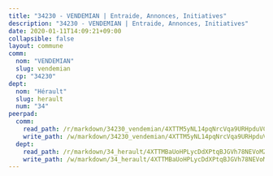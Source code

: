 ```yaml
---
title: "34230 - VENDEMIAN | Entraide, Annonces, Initiatives"
description: "34230 - VENDEMIAN | Entraide, Annonces, Initiatives"
date: 2020-01-11T14:09:21+09:00
collapsible: false
layout: commune
comm:
  nom: "VENDEMIAN"
  slug: vendemian
  cp: "34230"
dept:
  nom: "Hérault"
  slug: herault
  num: "34"
peerpad:
  comm:
    read_path: /r/markdown/34230_vendemian/4XTTM5yNL14pqNrcVqa9URHpduVCA5vJ6y47L1CrKnFVU5nSv
    write_path: /w/markdown/34230_vendemian/4XTTM5yNL14pqNrcVqa9URHpduVCA5vJ6y47L1CrKnFVU5nSv-K3TgUGGGSDZJPirgeHQiURq2vvDL3ZoaH1WTtFhmxsHCyvLbmQ5QmhgNir8bRsqmR3nZ1umeSFQWgW1zSGcuzwWicmBLVTaVZ3S7DhW78jHU7Kv3a74JXiYTe1mHvkHhp6evU51C
  dept:
    read_path: /r/markdown/34_herault/4XTTMBaUoHPLycDdXPtqBJGVh78NEVoMZNyf8Wnh1X5DK6Ew8
    write_path: /w/markdown/34_herault/4XTTMBaUoHPLycDdXPtqBJGVh78NEVoMZNyf8Wnh1X5DK6Ew8-K3TgTd4rzWVX1F82NgGyNepGUxhqCmodCALjxNZeEdBQWQhd1NJYx1gHMW9QBLL6sN41ALXRejLsG2VetgVferfVncrvVCz47dChJvN8ouQLRMdWs4KpxKPeRYR1nspmhzdBqF8J
---
```



